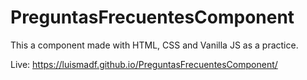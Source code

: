 # PreguntasFrecuentesComponent

This a component made with HTML, CSS and Vanilla JS as a practice.

Live: https://luismadf.github.io/PreguntasFrecuentesComponent/
